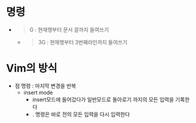 # 명령
- >G :  현재행부터 문서 끌까지 들여쓰기
	- >3G : 현재행부터 3번째라인까지 들여쓰기


# Vim의 방식

- 점 명령 	: 마지막 변경을 반복
	- insert mode
		- insert모드에 들어갔다가 일반모드로 돌아로기 까지의 모든 입력을 기록한다
		- . 명령은 바로 전의 모든 입력을 다시 입력한다

